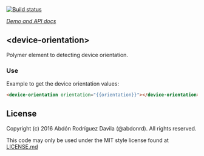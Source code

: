 [![Build status](https://travis-ci.org/abdonrd/device-orientation.svg?branch=master)](https://travis-ci.org/abdonrd/device-orientation)

_[Demo and API docs](https://abdonrd.github.io/device-orientation/)_

## &lt;device-orientation&gt;

Polymer element to detecting device orientation.

### Use

Example to get the device orientation values:

```html
<device-orientation orientation="{{orientation}}"></device-orientation>
```

## License

Copyright (c) 2016 Abdón Rodríguez Davila (@abdonrd). All rights reserved.

This code may only be used under the MIT style license found at [LICENSE.md](LICENSE.md)
